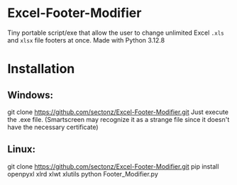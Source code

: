 # Excel-Footer-Modifier
Tiny portable script/exe that allow the user to change unlimited Excel `.xls` and `xlsx` file footers at once. Made with Python 3.12.8 

# Installation

## Windows:
git clone https://github.com/sectonz/Excel-Footer-Modifier.git
Just execute the .exe file. (Smartscreen may recognize it as a strange file since it doesn't have the necessary certificate)

## Linux:
git clone https://github.com/sectonz/Excel-Footer-Modifier.git
pip install openpyxl xlrd xlwt xlutils
python Footer_Modifier.py
